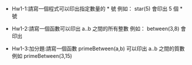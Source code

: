 * Hw1-1:請寫一個程式可以印出指定數量的 * 號
例如： star(5) 會印出 5 個 * 號

* Hw1-2:請寫一個函數可以印出 a..b 之間的所有整數
例如： between(3,8) 會印出

* Hw1-3:加分題:請寫一個函數 primeBetween(a,b) 可以印出 a..b 之間的質數
例如 primeBetween(3,15)